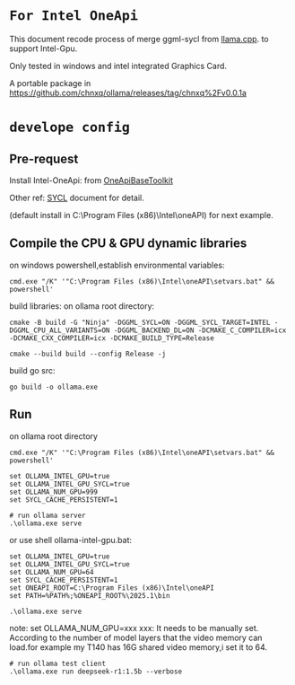 # `For Intel OneApi`

This document recode process of merge ggml-sycl from [llama.cpp](https://github.com/ggml-org/llama.cpp). to support Intel-Gpu.

Only tested in windows and intel integrated Graphics Card.

A portable package in https://github.com/chnxq/ollama/releases/tag/chnxq%2Fv0.0.1a 

# `develope config`

## Pre-request
Install Intel-OneApi: from [OneApiBaseToolkit](https://www.intel.com/content/www/us/en/developer/articles/system-requirements/oneapi-base-toolkit/2025.html#inpage-nav-1-1)

Other ref: [SYCL](https://github.com/ggml-org/llama.cpp/blob/master/docs/backend/SYCL.md) document for detail.

(default install in C:\Program Files (x86)\Intel\oneAPI\) for next example.

## Compile the CPU & GPU dynamic libraries

on windows powershell,establish environmental variables:
```shell
cmd.exe "/K" '"C:\Program Files (x86)\Intel\oneAPI\setvars.bat" && powershell'
```

build libraries:
on ollama root directory:
```shell
cmake -B build -G "Ninja" -DGGML_SYCL=ON -DGGML_SYCL_TARGET=INTEL -DGGML_CPU_ALL_VARIANTS=ON -DGGML_BACKEND_DL=ON -DCMAKE_C_COMPILER=icx -DCMAKE_CXX_COMPILER=icx -DCMAKE_BUILD_TYPE=Release
```
```shell
cmake --build build --config Release -j 
```

build go src:
```shell
go build -o ollama.exe
```
## Run
on ollama root directory

```shell
cmd.exe "/K" '"C:\Program Files (x86)\Intel\oneAPI\setvars.bat" && powershell'

set OLLAMA_INTEL_GPU=true
set OLLAMA_INTEL_GPU_SYCL=true
set OLLAMA_NUM_GPU=999
set SYCL_CACHE_PERSISTENT=1

# run ollama server
.\ollama.exe serve
```
or use shell ollama-intel-gpu.bat:
```shell
set OLLAMA_INTEL_GPU=true
set OLLAMA_INTEL_GPU_SYCL=true
set OLLAMA_NUM_GPU=64
set SYCL_CACHE_PERSISTENT=1
set ONEAPI_ROOT=C:\Program Files (x86)\Intel\oneAPI
set PATH=%PATH%;%ONEAPI_ROOT%\2025.1\bin

.\ollama.exe serve
```
note:
  set OLLAMA_NUM_GPU=xxx
  xxx: It needs to be manually set. According to the number of model layers that the video memory can load.for example my T140 has 16G shared video memory,i set it to 64.

```shell
# run ollama test client
.\ollama.exe run deepseek-r1:1.5b --verbose
```
